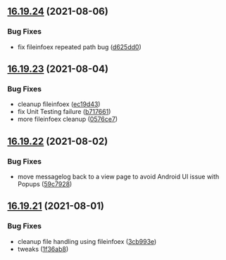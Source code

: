 ## [16.19.24](https://github.com/phandcock/GrampsView/compare/v16.19.23...v16.19.24) (2021-08-06)


### Bug Fixes

* fix fileinfoex repeated path bug ([d625dd0](https://github.com/phandcock/GrampsView/commit/d625dd0552ba632d4554896dc92196c273431a1a))



## [16.19.23](https://github.com/phandcock/GrampsView/compare/v16.19.22...v16.19.23) (2021-08-04)


### Bug Fixes

* cleanup fileinfoex ([ec19d43](https://github.com/phandcock/GrampsView/commit/ec19d434f304ebd96c578966c1dbcca2957e86ee))
* fix Unit Testing failure ([b717661](https://github.com/phandcock/GrampsView/commit/b717661f3468b7f04a94a23e5a4bc25fa3e2ab0b))
* more fileinfoex cleanup ([0576ce7](https://github.com/phandcock/GrampsView/commit/0576ce7064ea5de17b8125478a2abf05f4afb191))



## [16.19.22](https://github.com/phandcock/GrampsView/compare/v16.19.21...v16.19.22) (2021-08-02)


### Bug Fixes

* move messagelog back to a view page to avoid Android UI issue with Popups ([59c7928](https://github.com/phandcock/GrampsView/commit/59c7928a39ef09acf2e812ac1f6b901bacee7423))



## [16.19.21](https://github.com/phandcock/GrampsView/compare/v16.19.20...v16.19.21) (2021-08-01)


### Bug Fixes

* cleanup file handling using fileinfoex ([3cb993e](https://github.com/phandcock/GrampsView/commit/3cb993eb0be2d0122e04d1abf22ad7bc88e21046))
* tweaks ([1f36ab8](https://github.com/phandcock/GrampsView/commit/1f36ab8d4a165402f7779198fbf2f4f456b48bff))



